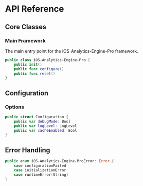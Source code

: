 # API Reference

## Core Classes

### Main Framework

The main entry point for the iOS-Analytics-Engine-Pro framework.

```swift
public class iOS-Analytics-Engine-Pro {
    public init()
    public func configure()
    public func reset()
}
```

## Configuration

### Options

```swift
public struct Configuration {
    public var debugMode: Bool
    public var logLevel: LogLevel
    public var cacheEnabled: Bool
}
```

## Error Handling

```swift
public enum iOS-Analytics-Engine-ProError: Error {
    case configurationFailed
    case initializationError
    case runtimeError(String)
}
